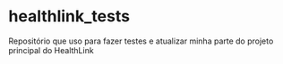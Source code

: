 # healthlink_tests
Repositório que uso para fazer testes e atualizar minha parte do projeto principal do HealthLink
